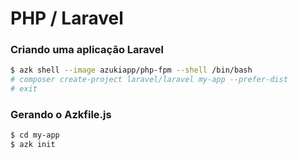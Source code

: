 # PHP / Laravel

### Criando uma aplicação Laravel

```sh
$ azk shell --image azukiapp/php-fpm --shell /bin/bash
# composer create-project laravel/laravel my-app --prefer-dist
# exit
```

### Gerando o Azkfile.js

```sh
$ cd my-app
$ azk init
```
